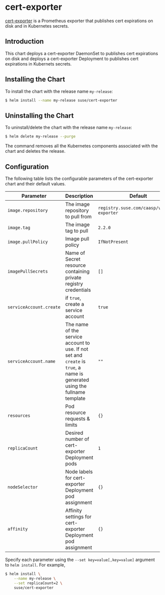 # cert-exporter

[cert-exporter](https://github.com/joe-elliott/cert-exporter) is a Prometheus exporter that publishes cert expirations on disk and in Kubernetes secrets.

## Introduction

This chart deploys a cert-exporter DaemonSet to publishes cert expirations on disk and deploys a cert-exporter Deployment to publishes cert expirations in Kubernets secrets.

## Installing the Chart

To install the chart with the release name `my-release`:

```bash
$ helm install --name my-release suse/cert-exporter
```

## Uninstalling the Chart

To uninstall/delete the chart with the release name `my-release`:

```bash
$ helm delete my-release --purge
```

The command removes all the Kubernetes components associated with the chart and deletes the release.

## Configuration

The following table lists the configurable parameters of the cert-exporter chart and their default values.

| Parameter               | Description                                                                                                                | Default                                    |
| ----------------------- | -------------------------------------------------------------------------------------------------------------------------- | ------------------------------------------ |
| `image.repository`      | The image repository to pull from                                                                                          | `registry.suse.com/caasp/v4/cert-exporter` |
| `image.tag`             | The image tag to pull                                                                                                      | `2.2.0`                                    |
| `image.pullPolicy`      | Image pull policy                                                                                                          | `IfNotPresent`                             |
| `imagePullSecrets`      | Name of Secret resource containing private registry credentials                                                            | `[]`                                       |
| `serviceAccount.create` | if `true`, create a service account                                                                                        | `true`                                     |
| `serviceAccount.name`   | The name of the service account to use. If not set and `create` is `true`, a name is generated using the fullname template | `""`                                       |
| `resources`             | Pod resource requests & limits                                                                                             | `{}`                                       |
| `replicaCount`          | Desired number of cert-exporter Deployment pods                                                                            | `1`                                        |
| `nodeSelector`          | Node labels for cert-exporter Deployment pod assignment                                                                    | `{}`                                       |
| `affinity`              | Affinity settings for cert-exporter Deployment pod assignment                                                              | `{}`                                       |

Specify each parameter using the `--set key=value[,key=value]` argument to `helm install`. For example,

```bash
$ helm install \
    --name my-release \
    --set replicaCount=2 \
    suse/cert-exporter
```
